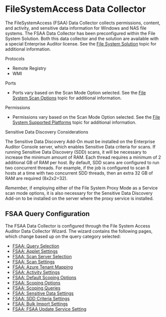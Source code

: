 # FileSystemAccess Data Collector

The FileSystemAccess (FSAA) Data Collector collects permissions, content, and activity, and
sensitive data information for Windows and NAS file systems. The FSAA Data Collector has been
preconfigured within the File System Solution. Both this data collector and the solution are
available with a special Enterprise Auditor license. See the
[File System Solution](/docs/accessanalyzer/11.6/solutions/filesystem/overview.md)
topic for additional information.

Protocols

- Remote Registry
- WMI

Ports

- Ports vary based on the Scan Mode Option selected. See the
  [File System Scan Options](/docs/accessanalyzer/11.6/requirements/solutions/filesystem/scanoptions.md)
  topic for additional information.

Permissions

- Permissions vary based on the Scan Mode Option selected. See the
  [File System Supported Platforms](/docs/accessanalyzer/11.6/requirements/target/filesystems.md)
  topic for additional information.

Sensitive Data Discovery Considerations

The Sensitive Data Discovery Add-On must be installed on the Enterprise Auditor Console server,
which enables Sensitive Data criteria for scans. If running Sensitive Data Discovery (SDD) scans, it
will be necessary to increase the minimum amount of RAM. Each thread requires a minimum of 2
additional GB of RAM per host. By default, SDD scans are configured to run two concurrent threads.
For example, if the job is configured to scan 8 hosts at a time with two concurrent SDD threads,
then an extra 32 GB of RAM are required (8x2x2=32).

_Remember,_ if employing either of the File System Proxy Mode as a Service scan mode options, it is
also necessary for the Sensitive Data Discovery Add-on to be installed on the server where the proxy
service is installed.

## FSAA Query Configuration

The FSAA Data Collector is configured through the File System Access Auditor Data Collector Wizard.
The wizard contains the following pages, which change based up on the query category selected:

- [FSAA: Query Selection](/docs/accessanalyzer/11.6/admin/datacollector/fsaa/queryselection.md)
- [FSAA: Applet Settings](/docs/accessanalyzer/11.6/admin/datacollector/fsaa/appletsettings.md)
- [FSAA: Scan Server Selection](/docs/accessanalyzer/11.6/admin/datacollector/fsaa/scanserverselection.md)
- [FSAA: Scan Settings](/docs/accessanalyzer/11.6/admin/datacollector/fsaa/scansettings.md)
- [FSAA: Azure Tenant Mapping](/docs/accessanalyzer/11.6/admin/datacollector/fsaa/azuretenantmapping.md)
- [FSAA: Activity Settings](/docs/accessanalyzer/11.6/admin/datacollector/fsaa/activitysettings.md)
- [FSAA: Default Scoping Options](/docs/accessanalyzer/11.6/admin/datacollector/fsaa/defaultscopingoptions.md)
- [FSAA: Scoping Options](/docs/accessanalyzer/11.6/admin/datacollector/fsaa/scopingoptions.md)
- [FSAA: Scoping Queries](/docs/accessanalyzer/11.6/admin/datacollector/fsaa/scopingqueries.md)
- [FSAA: Sensitive Data Settings](/docs/accessanalyzer/11.6/admin/datacollector/fsaa/sensitivedatasettings.md)
- [FSAA: SDD Criteria Settings](/docs/accessanalyzer/11.6/admin/datacollector/fsaa/sddcriteria.md)
- [FSAA: Bulk Import Settings](/docs/accessanalyzer/11.6/admin/datacollector/fsaa/bulkimport.md)
- [FSAA: FSAA Update Service Setting](/docs/accessanalyzer/11.6/admin/datacollector/fsaa/updateservicesettings.md)
